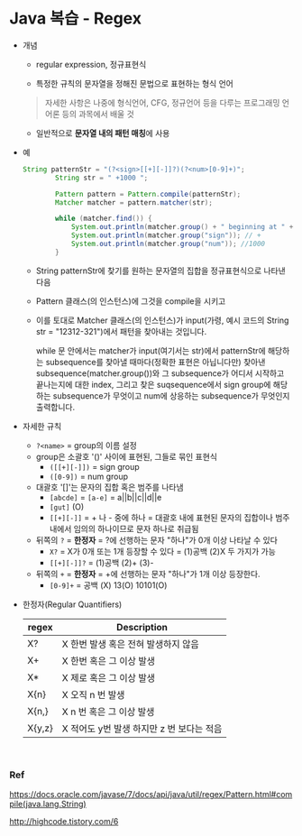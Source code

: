 # Java 복습 - Regex

- 개념

  - regular expression, 정규표현식

  -  특정한 규칙의 문자열을 정해진 문법으로 표현하는 형식 언어

    > 자세한 사항은 나중에 형식언어, CFG, 정규언어 등을 다루는 프로그래밍 언어론 등의 과목에서 배울 것

  - 일반적으로 **문자열 내의 패턴 매칭**에 사용



- 예

  ```java
  String patternStr = "(?<sign>[[+][-]]?)(?<num>[0-9]+)";
          String str = " +1000 ";

          Pattern pattern = Pattern.compile(patternStr);
          Matcher matcher = pattern.matcher(str);

          while (matcher.find()) {
              System.out.println(matcher.group() + " beginning at " + matcher.start() + " and ending at " + matcher.end()); // "+1000", 1, 5
              System.out.println(matcher.group("sign")); // +
              System.out.println(matcher.group("num")); //1000
          }
  ```

  - String patternStr에 찾기를 원하는 문자열의 집합을 정규표현식으로 나타낸 다음

  - Pattern 클래스(의 인스턴스)에 그것을 compile을 시키고

  - 이를 토대로 Matcher 클래스(의 인스턴스)가 input(가령, 예시 코드의 String str = "12312-321")에서 패턴을 찾아내는 것입니다.

    while 문 안에서는 matcher가 input(여기서는 str)에서 patternStr에 해당하는 subsequence를 찾아낼 때마다(정확한 표현은 아닙니다만) 찾아낸 subsequence(matcher.group())와 그 subsequence가 어디서 시작하고 끝나는지에 대한 index, 그리고 찾은 suqsequence에서 sign group에 해당하는 subsequence가 무엇이고 num에 상응하는 subsequence가 무엇인지 출력합니다.



- 자세한 규칙
  - `?<name>` = group의 이름 설정
  - group은 소괄호 '()' 사이에 표현된, 그들로 묶인 표현식
    - `([[+][-]])` = sign group
    - `([0-9])` = num group
  - 대괄호 '[]'는 문자의 집합 혹은 범주를 나타냄
    - `[abcde]` = `[a-e]` = a||b||c||d||e
    - `[gut]` (O)
    - `[[+][-]]` = + 나 - 중에 하나 = 대괄호 내에 표현된 문자의 집합이나 범주 내에서 임의의 하나이므로 문자 하나로 취급됨
  - 뒤쪽의 `?` = **한정자** = ?에 선행하는 문자 "하나"가 0개 이상 나타날 수 있다
    - `X?` = X가 0개 또는 1개 등장할 수 있다 = (1)공백 (2)X 두 가지가 가능
    - `[[+][-]]?` = (1)공백 (2)+ (3)-
  - 뒤쪽의 `+` = **한정자** = +에 선행하는 문자 "하나"가 1개 이상 등장한다.
    - `[0-9]+` = 공백 (X) 13(O) 10101(O)



- 한정자(Regular Quantifiers)

  | regex  | Description                |
  | ------ | -------------------------- |
  | X?     | X 한번 발생 혹은 전혀 발생하지 않음      |
  | X+     | X 한번 혹은 그 이상 발생            |
  | X*     | X 제로 혹은 그 이상 발생            |
  | X{n}   | X 오직 n 번 발생                |
  | X{n,}  | X n 번 혹은 그 이상 발생           |
  | X{y,z} | X 적어도 y번 발생 하지만 z 번 보다는 적음 |

  ​

### Ref

https://docs.oracle.com/javase/7/docs/api/java/util/regex/Pattern.html#compile(java.lang.String)

http://highcode.tistory.com/6